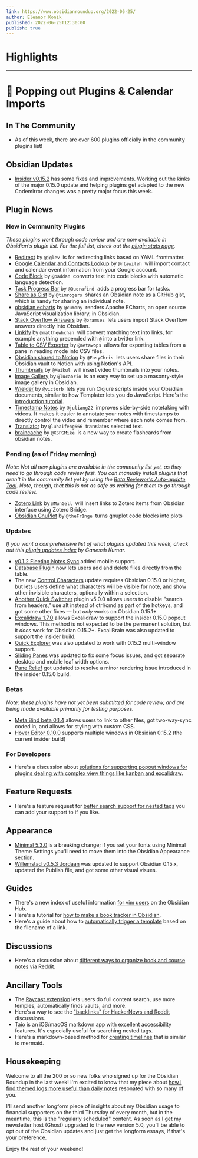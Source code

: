 ```yaml
---
link: https://www.obsidianroundup.org/2022-06-25/
author: Eleanor Konik
published: 2022-06-25T12:30:00
publish: true
---
```

# Highlights


---
# 🌠 Popping out Plugins & Calendar Imports
## In The Community

-   As of this week, there are over 600 plugins officially in the community plugins list!

## Obsidian Updates

-   [Insider v0.15.2](https://forum.obsidian.md/t/obsidian-release-v0-15-2-insider-build/39114) has some fixes and improvements. Working out the kinks of the major 0.15.0 update and helping plugins get adapted to the new Codemirror changes was a pretty major focus this week.

## Plugin News

### New in Community Plugins

_These plugins went through code review and are now available in Obsidian's plugin list._ _For the full list, check out the [plugin stats page](https://obsidian-plugin-stats.vercel.app/new)._

-   [Redirect](https://github.com/jglev/obsidian-redirect) by `@jglev`  is for redirecting links based on YAML frontmatter.
-   [Google Calendar and Contacts Lookup](https://github.com/ntawileh/obsidian-google-lookup) by `@ntawileh`  will import contact and calendar event information from your Google account.
-   [Code Block](https://github.com/paddan/code-block-plugin) by `@paddan`  converts text into code blocks with automatic language detection.
-   [Task Progress Bar](https://github.com/Quorafind/Obsidian-Task-Progress-Bar) by `@Quorafind`  adds a progress bar for tasks.
-   [Share as Gist](https://github.com/timrogers/obsidian-share-as-gist) by `@timrogers`  shares an Obsidian note as a GitHub gist, which is handy for sharing an individual note.
-   [obsidian echarts](https://github.com/cumany/obsidian-echarts) by `@cumany`  renders Apache ECharts, an open source JavaScript visualization library, in Obsidian.
-   [Stack Overflow Answers](https://github.com/bramses/obsidian-stack-overflow) by `@bramses`  lets users import Stack Overflow answers directly into Obsidian.
-   [Linkify](https://github.com/matthewhchan/linkify) by `@matthewhchan`  will convert matching text into links, for example anything prepended with `@` into a twitter link.
-   [Table to CSV Exporter](https://github.com/metawops/obsidian-table-to-csv-export) by `@metawops`  allows for exporting tables from a pane in reading mode into CSV files.
-   [Obsidian shared to Notion](https://github.com/EasyChris/obsidian-to-notion) by `@EasyChris`  lets users share files in their Obsidian vault to Notion with using Notion's API.
-   [Thumbnails](https://github.com/Meikul/obsidian-thumbnails) by `@Meikul`  will insert video thumbnails into your notes.
-   [Image Gallery](https://github.com/lucaorio/obsidian-image-gallery) by `@lucaorio`  is an easy way to set up a masonry-style image gallery in Obsidian.
-   [Wielder](https://github.com/victorb/obsidian-wielder) by `@victorb`  lets you run Clojure scripts inside your Obsidian documents, similar to how Templater lets you do JavaScript. Here's the [introduction tutorial](https://wielder.victor.earth/Tutorials/01-Introduction).
-   [Timestamp Notes](https://github.com/juliang22/ObsidianTimestampNotes) by `@juliang22`  improves side-by-side notetaking with videos. It makes it easier to annotate your notes with timestamps to directly control the video and remember where each note comes from.
-   [Translator](https://github.com/luhaifeng666/obsidian-translator) by `@luhaifeng666`  translates selected text.
-   [braincache](https://github.com/XSPGMike/braincache_obsidian) by `@XSPGMike`  is a new way to create flashcards from obsidian notes.

### Pending (as of Friday morning)

_Note: Not all new plugins are available in the community list yet, as they need to go through code review first. You can manually install plugins that aren't in the community list yet by using the [Beta Reviewer's Auto-update Tool](https://github.com/TfTHacker/obsidian42-brat). Note, though, that this is not as safe as waiting for them to go through code review._

-   [Zotero Link](https://github.com/vanakat/zotero-link) by `@MunGell`  will insert links to Zotero items from Obsidian interface using Zotero Bridge.
-   [Obsidian GnuPlot](https://github.com/theFr1nge/obsidian-gnuplot) by `@theFr1nge`  turns gnuplot code blocks into plots

### Updates

_If you want a comprehensive list of what plugins updated this week, check out this [plugin updates index](https://obsidian-plugin-stats.vercel.app/updates) by Ganessh Kumar._

-   [v0.1.2 Fleeting Notes Sync](https://github.com/fleetingnotes/fleeting-notes-obsidian/releases/tag/0.1.2) added mobile support.
-   [Database Plugin](https://github.com/tomaszkiewicz/obsidian-database-plugin) now lets users add and delete files directly from the table.
-   The new [Control Characters](https://github.com/joethei/obsidian-control-characters) update requires Obsidian 0.15.0 or higher, but lets users define what characters will be visible for note, and show other invisible characters, optionally within a selection.
-   [Another Quick Switcher](https://github.com/tadashi-aikawa/obsidian-another-quick-switcher) plugin v5.0.0 allows users to disable "search from headers," use alt instead of ctrl/cmd as part of the hotkeys, and got some other fixes — but _only_ works on Obsidian 0.15.1+
-   [Excalidraw 1.7.0](https://github.com/zsviczian/obsidian-excalidraw-plugin/releases/tag/1.7.0) allows Excalidraw to support the insider 0.15.0 popout windows. This method is not expected to be the permanent solution, but it _does_ work for Obsidian 0.15.2+. ExcaliBrain was also updated to support the insider build.
-   [Quick Explorer](https://github.com/pjeby/quick-explorer/releases/tag/0.1.26) was also updated to work with 0.15.2 multi-window support.
-   [Sliding Panes](https://github.com/deathau/sliding-panes-obsidian/releases/tag/3.2.4) was updated to fix some focus issues, and got separate desktop and mobile leaf width options.
-   [Pane Relief](https://github.com/pjeby/pane-relief/releases/tag/0.0.25) got updated to resolve a minor rendering issue introduced in the insider 0.15.0 build.

### Betas

_Note: these plugins have not yet been submitted for code review, and are being made available primarily for testing purposes._

-   [Meta Bind beta 0.1.4](https://github.com/mProjectsCode/obsidian-meta-bind-plugin) allows users to link to other files, got two-way-sync coded in, and allows for styling with custom CSS.
-   [Hover Editor 0.10.0](https://github.com/nothingislost/obsidian-hover-editor/releases/tag/0.10.0) supports multiple windows in Obsidian 0.15.2 (the current insider build)

### For Developers

-   Here's a discussion about [solutions for supporting popout windows for plugins dealing with complex view things like kanban and excalidraw](https://github.com/zsviczian/obsidian-excalidraw-plugin/discussions/667).

## Feature Requests

-   Here's a feature request for [better search support for nested tags](https://forum.obsidian.md/t/include-nested-tags-in-auto-completion/39322) you can add your support to if you like.

## Appearance

-   [Minimal 5.3.0](https://github.com/kepano/obsidian-minimal/releases/tag/5.3.0) is a breaking change; if you set your fonts using Minimal Theme Settings you'll need to move them into the Obsidian Appearance section.
-   [Willemstad v0.5.3 Jordaan](https://github.com/tingmelvin/willemstad-x/releases/tag/v0.5.3) was updated to support Obsidian 0.15.x, updated the Publish file, and got some other visual visues.

## Guides

-   There's a new index of useful information [for vim users](https://publish.obsidian.md/hub/04+-+Guides%2C+Workflows%2C+%26+Courses/for+Vim+users) on the Obsidian Hub.
-   Here's a tutorial for [how to make a book tracker in Obsidian](https://thebuccaneersbounty.wordpress.com/2022/06/19/tutorial-how-to-make-a-book-tracker-in-obsidian/).
-   Here's a guide about how to [automatically trigger a template](https://youtu.be/5zcdG6ZWja4) based on the filename of a link.

## Discussions

-   Here's a discussion about [different ways to organize book and course notes](https://www.reddit.com/r/ObsidianMD/comments/vji3kx/how_do_you_guys_organise_your_notes_say_for_a/) via Reddit.

## Ancillary Tools

-   The [Raycast extension](https://www.raycast.com/marcjulian/obsidian) lets users do full content search, use more temples, automatically finds vaults, and more.
-   Here's a way to see the ["backlinks" for HackerNews and Reddit](https://www.reddit.com/r/ObsidianMD/comments/vgnxp1/i_wanted_to_recreate_the_backlink_experience_on/) discussions.
-   [Taio](https://taio.app/) is an iOS/macOS markdown app with excellent accessibility features. It's especially useful for searching nested tags.
-   Here's a markdown-based method for [creating timelines](https://news.ycombinator.com/item?id=31810876) that is similar to mermaid.

## Housekeeping

Welcome to all the 200 or so new folks who signed up for the Obsidian Roundup in the last week! I'm excited to know that my piece about [how I find themed logs more useful than daily notes](https://www.obsidianroundup.org/themed-logs-not-daily-notes/) resonated with so many of you.

I'll send another longform piece of insights about my Obsidian usage to financial supporters on the third Thursday of every month, but in the meantime, this is the "regularly scheduled" content. As soon as I get my newsletter host (Ghost) upgraded to the new version 5.0, you'll be able to opt out of the Obsidian updates and just get the longform essays, if that's your preference.

Enjoy the rest of your weekend!